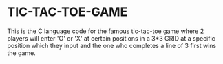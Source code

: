 # TIC-TAC-TOE-GAME
This is the C language code for the famous tic-tac-toe game  where 2 players will enter 'O' or 'X'
at certain positions in a 3*3 GRID at a specific position which they input and the one who completes a 
line of 3 first wins the game.
